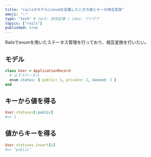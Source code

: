 ```yaml
---
title: "railsのモデルにenumを定義したときの値とキーの相互変換"
emoji: "✨"
type: "tech" # tech: 技術記事 / idea: アイデア
topics: ["rails"]
published: true
---
```


Railsでenumを用いたステータス管理を行っており、相互変換を行いたい。
## モデル
```ruby:user.rb
class User < ApplicationRecord
  # 以下ステータス
  enum status: { public: 1, private: 2, banned: 3 }
end
```
## キーから値を得る
```ruby
User.statuses[:public]
#=> 1
```

## 値からキーを得る
```ruby
User.statuses.invert[1]
#=> "public"
```
